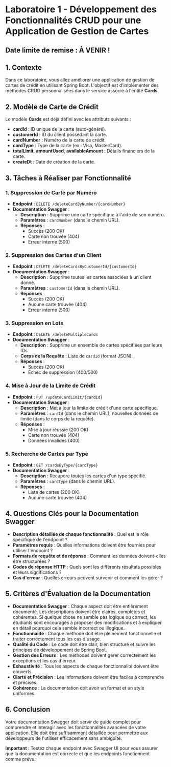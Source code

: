 # Laboratoire 1 - Développement des Fonctionnalités CRUD pour une Application de Gestion de Cartes

## Date limite de remise : À VENIR !

## 1. Contexte

Dans ce laboratoire, vous allez améliorer une application de gestion de cartes de crédit en utilisant Spring Boot. L'objectif est d'implémenter des méthodes CRUD personnalisées dans le service associé à l'entité **Cards**.

## 2. Modèle de Carte de Crédit

Le modèle **Cards** est déjà défini avec les attributs suivants :
- **cardId** : ID unique de la carte (auto-généré).
- **customerId** : ID du client possédant la carte.
- **cardNumber** : Numéro de la carte de crédit.
- **cardType** : Type de la carte (ex : Visa, MasterCard).
- **totalLimit**, **amountUsed**, **availableAmount** : Détails financiers de la carte.
- **createDt** : Date de création de la carte.

## 3. Tâches à Réaliser par Fonctionnalité

### 1. Suppression de Carte par Numéro
- **Endpoint** : `DELETE /deleteCardByNumber/{cardNumber}`
- **Documentation Swagger** :
  - **Description** : Supprime une carte spécifique à l'aide de son numéro.
  - **Paramètres** : `cardNumber` (dans le chemin URL).
  - **Réponses** : 
    - Succès (200 OK)
    - Carte non trouvée (404)
    - Erreur interne (500)

### 2. Suppression des Cartes d'un Client
- **Endpoint** : `DELETE /deleteCardsByCustomerId/{customerId}`
- **Documentation Swagger** :
  - **Description** : Supprime toutes les cartes associées à un client donné.
  - **Paramètres** : `customerId` (dans le chemin URL).
  - **Réponses** : 
    - Succès (200 OK)
    - Aucune carte trouvée (404)
    - Erreur interne (500)

### 3. Suppression en Lots
- **Endpoint** : `DELETE /deleteMultipleCards`
- **Documentation Swagger** :
  - **Description** : Supprime un ensemble de cartes spécifiées par leurs IDs.
  - **Corps de la Requête** : Liste de `cardId` (format JSON).
  - **Réponses** :
    - Succès (200 OK)
    - Échec de suppression (400/500)

### 4. Mise à Jour de la Limite de Crédit
- **Endpoint** : `PUT /updateCardLimit/{cardId}`
- **Documentation Swagger** :
  - **Description** : Met à jour la limite de crédit d'une carte spécifique.
  - **Paramètres** : `cardId` (dans le chemin URL), nouvelles données de limite (dans le corps de la requête).
  - **Réponses** : 
    - Mise à jour réussie (200 OK)
    - Carte non trouvée (404)
    - Données invalides (400)

### 5. Recherche de Cartes par Type
- **Endpoint** : `GET /cardsByType/{cardType}`
- **Documentation Swagger** :
  - **Description** : Récupère toutes les cartes d'un type spécifié.
  - **Paramètres** : `cardType` (dans le chemin URL).
  - **Réponses** : 
    - Liste de cartes (200 OK)
    - Aucune carte trouvée (404)

## 4. Questions Clés pour la Documentation Swagger

- **Description détaillée de chaque fonctionnalité** : Quel est le rôle spécifique de l'endpoint ?
- **Paramètres requis** : Quelles informations doivent être fournies pour utiliser l'endpoint ?
- **Formats de requête et de réponse** : Comment les données doivent-elles être structurées ?
- **Codes de réponse HTTP** : Quels sont les différents résultats possibles et leurs significations ?
- **Cas d'erreur** : Quelles erreurs peuvent survenir et comment les gérer ?

## 5. Critères d'Évaluation de la Documentation

- **Documentation Swagger** : Chaque aspect doit être entièrement documenté. Les descriptions doivent être claires, complètes et cohérentes. Si quelque chose ne semble pas logique ou correct, les étudiants sont encouragés à proposer des modifications et à expliquer en détail pourquoi cela semble incorrect ou illogique.
- **Fonctionnalité** : Chaque méthode doit être pleinement fonctionnelle et traiter correctement tous les cas d'usage.
- **Qualité du Code** : Le code doit être clair, bien structuré et suivre les principes de développement de Spring Boot.
- **Gestion des Erreurs** : Les méthodes doivent gérer correctement les exceptions et les cas d'erreur.
- **Exhaustivité** : Tous les aspects de chaque fonctionnalité doivent être couverts.
- **Clarté et Précision** : Les informations doivent être faciles à comprendre et précises.
- **Cohérence** : La documentation doit avoir un format et un style uniformes.

## 6. Conclusion

Votre documentation Swagger doit servir de guide complet pour comprendre et interagir avec les fonctionnalités avancées de votre application. Elle doit être suffisamment détaillée pour permettre aux développeurs de l'utiliser efficacement sans ambiguïté.

**Important** : Testez chaque endpoint avec Swagger UI pour vous assurer que la documentation est correcte et que les endpoints fonctionnent comme prévu.
